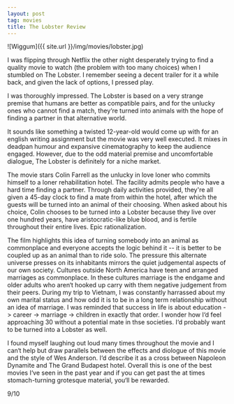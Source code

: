 ```yaml
---
layout: post
tag: movies
title: The Lobster Review
---
```


![Wiggum]({{ site.url }}/img/movies/lobster.jpg)

I was flipping through Netflix the other night desperately trying to find a quality movie to watch (the problem with too many choices) when I stumbled on The Lobster.  I remember seeing a decent trailer for it a while back, and given the lack of options, I pressed play.

I was thoroughly impressed.  The Lobster is based on a very strange premise that humans are better as compatible pairs, and for the unlucky ones who cannot find a match, they‘re turned into animals with the hope of finding a partner in that alternative world.

It sounds like something a twisted 12-year-old would come up with for an english writing assignment but the movie was very well executed.  It mixes in deadpan humour and expansive cinematography to keep the audience engaged.  However, due to the odd material premise and uncomfortable dialogue, The Lobster is definitely for a niche market.

The movie stars Colin Farrell as the unlucky in love loner who commits himself to a loner rehabilitation hotel.  The facility admits people who have a hard time finding a partner.  Through daily activities provided, they're all given a 45-day clock to find a mate from within the hotel, after which the guests will be turned into an animal of their choosing.  When asked about his choice, Colin chooses to be turned into a Lobster because they live over one hundred years, have aristocratic-like blue blood, and is fertile throughout their entire lives.  Epic rationalization.

The film highlights this idea of turning somebody into an animal as commonplace and everyone accepts the logic behind it -- it is better to be coupled up as an animal than to ride solo.  The pressure this alternate universe presses on its inhabitants mirrors the quiet judgemental aspects of our own society.  Cultures outside North America have teen and arranged marriages as commonplace.  In these cultures marriage is the endgame and older adults who aren‘t hooked up carry with them negative judgement from their peers.  During my trip to Vietnam, I was constantly harrassed about my own marital status and how odd it is to be in a long term relationship without an idea of marriage.  I was reminded that success in life is about education -> career -> marriage -> children in exactly that order.  I wonder how I‘d feel approaching 30 without a potential mate in thse societies.  I‘d probably want to be turned into a Lobster as well.

I found myself laughing out loud many times throughout the movie and I can‘t help but draw parallels between the effects and diologue of this movie and the style of Wes Anderson.  I‘d describe it as a cross between Napoleon Dynamite and The Grand Budapest hotel.  Overall this is one of the best movies I‘ve seen in the past year and if you can get past the at times stomach-turning grotesque material, you‘ll be rewarded.  

9/10